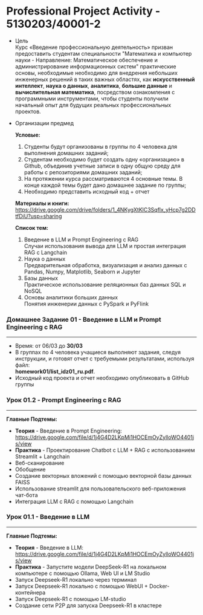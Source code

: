# Professional Project Activity - 5130203/40001-2  

* Цель   
Курс «Введение профессиональную деятельность» призван предоставить студентам специальности "Математика и компьютер науки - Направление: Математическое обеспечение и администрирование информационных систем" практические основы, необходимые необходимо для внедрения небольших инженерных решений в таких важных областях, как **искусственный интеллект**, **наука о данных**, **аналитика**, **большие данные** и **вычислительная математика**, посредством ознакомления с программными инструментами, чтобы студенты получили начальный опыт для будущих реальных профессиональных проектов.  

* Организации предмед  

  **Условые:**
  1) Студенты будут организованы в группы по 4 человека для выполнения домашних заданий;  
  2) Студентам необходимо будет создать одну «организацию» в Github, объединив учетные записи в одну общую среду для работы с репозиториями домашних заданий;  
  3) На протяжении курса рассматриваются 4 основные темы. В конце каждой темы будет дано домашнее задание по группы;  
  4) Необходимо представить исходный код + отчет  
     
  **Материалы и книги:**  
  https://drive.google.com/drive/folders/1_4NKygXtKlC3Sqflx_yHcp7g2DDtfDiU?usp=sharing   
    
  **Список тем:**  
  1) Введение в LLM и Prompt Engineering с RAG   
  Случаи использования вывода для LLM и простая интеграция RAG с Langchain  
  2) Наука о данных   
  Предварительная обработка, визуализация и анализ данных с Pandas, Numpy, Matplotlib, Seaborn и Jupyter  
  3) Базы данных   
  Практическое использование реляционных баз данных SQL и NoSQL  
  4) Основы аналитики больших данных  
  Понятия инженерии данных с PySpark и PyFlink   
    
### Домашнее Задание 01 - Введение в LLM и Prompt Engineering с RAG  
---------------------------------------------------------------------    
* Время: от 06/03 до **30/03**   
* В группах по 4 человека учащиеся выполняют задания, следуя инструкции, и готовят отчет с требуемыми результатами, используя файл:  
   **homework01/list_idz01_ru.pdf**.  
* Исходный код проекта и отчет необходимо опубликовать в GitHub группы  
   
### Урок 01.2 - Prompt Engineering с RAG   
------------------------------------------  
  
**Главные Подтемы:**  
  * **Теория** - Введение в Prompt Engineering: https://drive.google.com/file/d/1j4G4D2LKpMi1HOCEmOyZylloWO4401js/view  
  * **Практика** - Проектирование Chatbot с LLM + RAG с использованием Streamlit + Langchain  
  * Веб-сканирование  
  * Обобщение  
  * Создание векторных вложений с помощью векторной базы данных FAISS  
  * Использование streamlit для пользовательского веб-приложения чат-бота  
  * Интеграция LLM с RAG с помощью Langchain  
  
### Урок 01.1 - Введение в LLM  
---------------------------------  
  
**Главные Подтемы:**   
  * **Теория** - Введение в LLM: https://drive.google.com/file/d/1j4G4D2LKpMi1HOCEmOyZylloWO4401js/view  
  * **Практика** - Запустите модели DeepSeek-R1 на локальном компьютере с помощью Ollama, Web UI и LM Studio  
  * Запуск Deepseek-R1 локально через терминал  
  * Запуск Deepseek-R1 локально с помощью WebUI + Docker-контейнера   
  * Запуск Deepseek-R1 с помощью LM-studio  
  * Создание сети P2P для запуска Deepseek-R1 в кластере   


